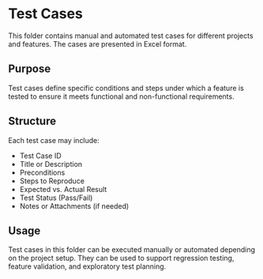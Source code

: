 # Test Cases

This folder contains manual and automated test cases for different projects and features. The cases are presented in Excel format.

## Purpose
Test cases define specific conditions and steps under which a feature is tested to ensure it meets functional and non-functional requirements.

## Structure
Each test case may include:
- Test Case ID
- Title or Description
- Preconditions
- Steps to Reproduce
- Expected vs. Actual Result
- Test Status (Pass/Fail)
- Notes or Attachments (if needed)

## Usage
Test cases in this folder can be executed manually or automated depending on the project setup. They can be used to support regression testing, feature validation, and exploratory test planning.

